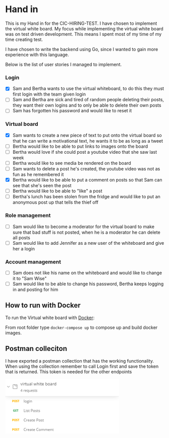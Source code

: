 # Hand in

This is my Hand in for the CIC-HIRING-TEST.
I have chosen to implement the virtual white board.
My focus while implementing the virtual white board was on test driven development. This means I spent most of my time of my time creating test.

I have chosen to write the backend using Go, since I wanted to gain more experience with this language.

Below is the list of user stories I managed to implement.

### Login

- [x] Sam and Bertha wants to use the virtual whiteboard, to do this they must first login with the team given login
- [ ] Sam and Bertha are sick and tired of random people deleting their posts, they want their own logins and to only be able to delete their own posts
- [ ] Sam has forgotten his password and would like to reset it

### Virtual board

- [x] Sam wants to create a new piece of text to put onto the virtual board so that he can write a motivational text, he wants it to be as long as a tweet
- [ ] Bertha would like to be able to put links to images onto the board
- [ ] Bertha would love if she could post a youtube video that she saw last week
- [ ] Bertha would like to see media be rendered on the board
- [ ] Sam wants to delete a post he's created, the youtube video was not as fun as he remembered it
- [x] Bertha would like to be able to put a comment on posts so that Sam can see that she's seen the post
- [ ] Bertha would like to be able to "like" a post
- [ ] Bertha's lunch has been stolen from the fridge and would like to put an anonymous post up that tells the thief off

### Role management

- [ ] Sam would like to become a moderator for the virtual board to make sure that bad stuff is not posted, when he is a moderator he can delete all posts
- [ ] Sam would like to add Jennifer as a new user of the whiteboard and give her a login

### Account management

- [ ] Sam does not like his name on the whiteboard and would like to change it to "Sam Wise"
- [ ] Sam would like to be able to change his password, Bertha keeps logging in and posting for him

## How to run with Docker

To run the Virtual white board with [Docker](https://www.docker.com/):

From root folder type `docker-compose up` to compose up and build docker images.

## Postman colleciton

I have exported a postman collection that has the working functionality.
When using the collection remember to call Login first and save the token that is returned. This token is needed for the other endpoints

![alt text](./assets/postman.png "Logo Title Text 1")

